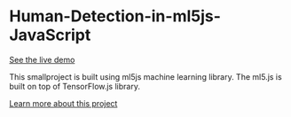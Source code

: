 # Human-Detection-in-ml5js-JavaScript
[See the live demo](https://www.codespeedy.com/ml/humandetect.html)

This smallproject is built using ml5js machine learning library. The ml5.js is built on top of TensorFlow.js library.

[Learn more about this project](https://www.codespeedy.com/human-detection-in-webcam-in-javascript-with-ml5-js/)
